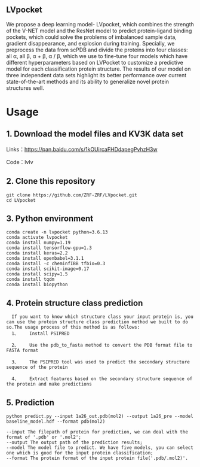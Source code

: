 ## LVpocket
  
   We propose a deep learning model- LVpocket, which combines the strength of the V-NET model and the ResNet model to predict protein-ligand binding pockets, which could solve the problems of imbalanced sample data, gradient disappearance, and explosion during training. Specially, we preprocess the data from scPDB and divide the proteins into four classes: all α, all β, α + β, α / β, which we use to fine-tune four models which have different hyperparameters based on LVPocket to customize a predictive model for each classification protein structure. The results of our model on three independent data sets highlight its better performance over current state-of-the-art methods and its ability to generalize novel protein structures well.



#  Usage

## 1. Download the model files and KV3K data set

   Links：https://pan.baidu.com/s/1kOUircaFHDdapegPvhzH3w 
  
   Code：lvlv

## 2.	 Clone this repository

    git clone https://github.com/ZRF-ZRF/LVpocket.git
    cd LVpocket
   
## 3.   Python environment

    conda create -n lvpocket python=3.6.13
    conda activate lvpocket
    conda install numpy=1.19
    conda install tensorflow-gpu=1.3
    conda install keras=2.2
    conda install openbabel=3.1.1
    conda install -c cheminfIBB tfbio=0.3
    conda install scikit-image=0.17
    conda install scipy=1.5
    conda install tqdm
    conda install biopython
    
## 4. Protein structure class prediction

      If you want to know which structure class your input protein is, you can use the protein structure class prediction method we built to do so.The usage process of this method is as follows:
      1、	Install PSIPRED
      
      2、	Use the pdb_to_fasta method to convert the PDB format file to FASTA format
      
      3、	The PSIPRED tool was used to predict the secondary structure sequence of the protein
      
      4、	Extract features based on the secondary structure sequence of the protein and make predictions


## 5.   Prediction

    python predict.py --input 1a26_out.pdb(mol2) --output 1a26_pre --model baseline_model.hdf --format pdb(mol2)
    
    --input The filepath of protein for prediction, we can deal with the format of '.pdb' or '.mol2';
    --output The output path of the prediction results;
    --model The model file to predict. We have five models, you can select one which is good for the input protein classification;
    --format The protein format of the input protein file('.pdb/.mol2)'.
    
    
